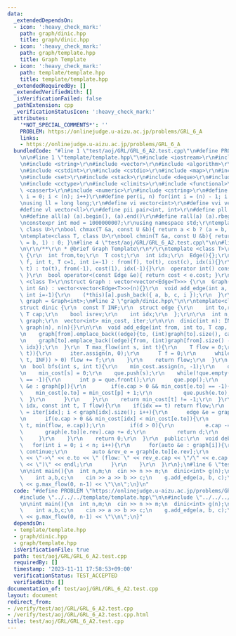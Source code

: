 ```yaml
---
data:
  _extendedDependsOn:
  - icon: ':heavy_check_mark:'
    path: graph/dinic.hpp
    title: graph/dinic.hpp
  - icon: ':heavy_check_mark:'
    path: graph/template.hpp
    title: Graph Template
  - icon: ':heavy_check_mark:'
    path: template/template.hpp
    title: template/template.hpp
  _extendedRequiredBy: []
  _extendedVerifiedWith: []
  _isVerificationFailed: false
  _pathExtension: cpp
  _verificationStatusIcon: ':heavy_check_mark:'
  attributes:
    '*NOT_SPECIAL_COMMENTS*': ''
    PROBLEM: https://onlinejudge.u-aizu.ac.jp/problems/GRL_6_A
    links:
    - https://onlinejudge.u-aizu.ac.jp/problems/GRL_6_A
  bundledCode: "#line 1 \"test/aoj/GRL/GRL_6_A2.test.cpp\"\n#define PROBLEM \"https://onlinejudge.u-aizu.ac.jp/problems/GRL_6_A\"\
    \n\n#line 1 \"template/template.hpp\"\n#include <iostream>\r\n#include <cmath>\r\
    \n#include <string>\r\n#include <vector>\r\n#include <algorithm>\r\n#include <tuple>\r\
    \n#include <cstdint>\r\n#include <cstdio>\r\n#include <map>\r\n#include <queue>\r\
    \n#include <set>\r\n#include <stack>\r\n#include <deque>\r\n#include <bitset>\r\
    \n#include <cctype>\r\n#include <climits>\r\n#include <functional>\r\n#include\
    \ <cassert>\r\n#include <numeric>\r\n#include <cstring>\r\n#define rep(i, n) for(int\
    \ i = 0; i < (n); i++)\r\n#define per(i, n) for(int i = (n) - 1; i >= 0; i--)\r\
    \nusing ll = long long;\r\n#define vi vector<int>\r\n#define vvi vector<vi>\r\n\
    #define vl vector<ll>\r\n#define pii pair<int, int>\r\n#define pll pair<ll, ll>\r\
    \n#define all(a) (a).begin(), (a).end()\r\n#define rall(a) (a).rbegin(), (a).rend()\r\
    \nconstexpr int mod = 1000000007;\r\nusing namespace std;\r\ntemplate<class T,\
    \ class U>\r\nbool chmax(T &a, const U &b){ return a < b ? (a = b, 1) : 0; }\r\
    \ntemplate<class T, class U>\r\nbool chmin(T &a, const U &b){ return a > b ? (a\
    \ = b, 1) : 0; }\n#line 4 \"test/aoj/GRL/GRL_6_A2.test.cpp\"\n\n#line 2 \"graph/template.hpp\"\
    \n\r\n/**\r\n * @brief Graph Template\r\n*/\r\ntemplate <class T>\r\nstruct Edge\
    \ {\r\n  int from,to;\r\n  T cost;\r\n  int idx;\r\n  Edge(){};\r\n  Edge(int\
    \ f, int t, T c=1, int i=-1) : from(f), to(t), cost(c), idx(i){}\r\n  Edge(int\
    \ t) : to(t), from(-1), cost(1), idx(-1){}\r\n  operator int() const{ return to;\
    \ }\r\n  bool operator<(const Edge &e){ return cost < e.cost; }\r\n};\r\ntemplate\
    \ <class T>\r\nstruct Graph : vector<vector<Edge<T>>> {\r\n  Graph(){}\r\n  Graph(const\
    \ int &n) : vector<vector<Edge<T>>>(n){}\r\n  void add_edge(int a, int b, T c=1,\
    \ int i=-1){\r\n    (*this)[a].push_back({ a, b, c, i });\r\n  }\r\n};\r\nusing\
    \ graph = Graph<int>;\n#line 2 \"graph/dinic.hpp\"\n\r\ntemplate<class T>\r\n\
    struct dinic {\r\n  const T INF;\r\n  struct edge {\r\n    int to,rev;\r\n   \
    \ T cap;\r\n    bool isrev;\r\n    int idx;\r\n  };\r\n\r\n  int n;\r\n  vector<vector<edge>>\
    \ graph;\r\n  vector<int> min_cost, iter;\r\n\r\n  dinic(int n): INF(numeric_limits<T>::max()),\
    \ graph(n), n(n){}\r\n\r\n  void add_edge(int from, int to, T cap, int idx = -1){\r\
    \n    graph[from].emplace_back((edge){to, (int)graph[to].size(), cap, false, idx});\r\
    \n    graph[to].emplace_back((edge){from, (int)graph[from].size() - 1, 0, true,\
    \ idx});\r\n  }\r\n  T max_flow(int s, int t){\r\n    T flow = 0;\r\n    while(bfs(s,\
    \ t)){\r\n      iter.assign(n, 0);\r\n      T f = 0;\r\n      while((f = dfs(s,\
    \ t, INF)) > 0) flow += f;\r\n    }\r\n    return flow;\r\n  }\r\n  private:\r\
    \n  bool bfs(int s, int t){\r\n    min_cost.assign(n, -1);\r\n    queue<int> que;\r\
    \n    min_cost[s] = 0;\r\n    que.push(s);\r\n    while(!que.empty() && min_cost[t]\
    \ == -1){\r\n      int p = que.front();\r\n      que.pop();\r\n      for(auto\
    \ &e : graph[p]){\r\n        if(e.cap > 0 && min_cost[e.to] == -1){\r\n      \
    \    min_cost[e.to] = min_cost[p] + 1;\r\n          que.push(e.to);\r\n      \
    \  }\r\n      }\r\n    }\r\n    return min_cost[t] != -1;\r\n  }\r\n  T dfs(int\
    \ idx, const int t, T flow){\r\n    if(idx == t) return flow;\r\n    for(int &i\
    \ = iter[idx]; i < graph[idx].size(); i++){\r\n      edge &e = graph[idx][i];\r\
    \n      if(e.cap > 0 && min_cost[idx] < min_cost[e.to]){\r\n        T d = dfs(e.to,\
    \ t, min(flow, e.cap));\r\n        if(d > 0){\r\n          e.cap -= d;\r\n   \
    \       graph[e.to][e.rev].cap += d;\r\n          return d;\r\n        }\r\n \
    \     }\r\n    }\r\n    return 0;\r\n  }\r\n  public:\r\n  void debug(){\r\n \
    \   for(int i = 0; i < n; i++){\r\n      for(auto &e : graph[i]){\r\n        if(e.isrev)\
    \ continue;\r\n        auto &rev_e = graph[e.to][e.rev];\r\n        cout << i\
    \ << \"->\" << e.to << \" (flow: \" << rev_e.cap << \"/\" << e.cap + rev_e.cap\
    \ << \")\" << endl;\r\n      }\r\n    }\r\n  }\r\n};\n#line 6 \"test/aoj/GRL/GRL_6_A2.test.cpp\"\
    \n\nint main(){\n  int n,m;\n  cin >> n >> m;\n  dinic<int> g(n);\n  rep(i, m){\n\
    \    int a,b,c;\n    cin >> a >> b >> c;\n    g.add_edge(a, b, c);\n  }\n  cout\
    \ << g.max_flow(0, n-1) << \"\\n\";\n}\n"
  code: "#define PROBLEM \"https://onlinejudge.u-aizu.ac.jp/problems/GRL_6_A\"\n\n\
    #include \"../../../template/template.hpp\"\n\n#include \"../../../graph/dinic.hpp\"\
    \n\nint main(){\n  int n,m;\n  cin >> n >> m;\n  dinic<int> g(n);\n  rep(i, m){\n\
    \    int a,b,c;\n    cin >> a >> b >> c;\n    g.add_edge(a, b, c);\n  }\n  cout\
    \ << g.max_flow(0, n-1) << \"\\n\";\n}"
  dependsOn:
  - template/template.hpp
  - graph/dinic.hpp
  - graph/template.hpp
  isVerificationFile: true
  path: test/aoj/GRL/GRL_6_A2.test.cpp
  requiredBy: []
  timestamp: '2023-11-11 17:58:53+09:00'
  verificationStatus: TEST_ACCEPTED
  verifiedWith: []
documentation_of: test/aoj/GRL/GRL_6_A2.test.cpp
layout: document
redirect_from:
- /verify/test/aoj/GRL/GRL_6_A2.test.cpp
- /verify/test/aoj/GRL/GRL_6_A2.test.cpp.html
title: test/aoj/GRL/GRL_6_A2.test.cpp
---
```

